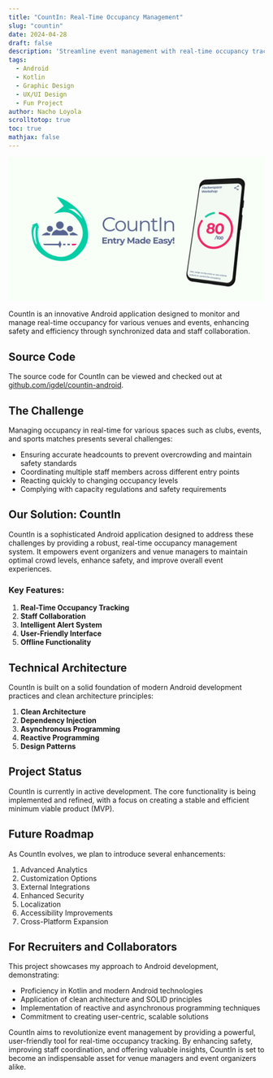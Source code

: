 ```yaml
---
title: "CountIn: Real-Time Occupancy Management"
slug: "countin"
date: 2024-04-28
draft: false
description: 'Streamline event management with real-time occupancy tracking and staff coordination.'
tags:
  - Android
  - Kotlin
  - Graphic Design
  - UX/UI Design
  - Fun Project
author: Nacho Loyola
scrolltotop: true
toc: true
mathjax: false
---
```


![CountIn](countIn.webp)

CountIn is an innovative Android application designed to monitor and manage real-time occupancy for various venues and events, enhancing safety and efficiency through synchronized data and staff collaboration.

## Source Code

The source code for CountIn can be viewed and checked out at [github.com/igdel/countin-android](https://github.com/igdel/countin-android).


## The Challenge

Managing occupancy in real-time for various spaces such as clubs, events, and sports matches presents several challenges:
- Ensuring accurate headcounts to prevent overcrowding and maintain safety standards
- Coordinating multiple staff members across different entry points
- Reacting quickly to changing occupancy levels
- Complying with capacity regulations and safety requirements

## Our Solution: CountIn

CountIn is a sophisticated Android application designed to address these challenges by providing a robust, real-time occupancy management system. It empowers event organizers and venue managers to maintain optimal crowd levels, enhance safety, and improve overall event experiences.

### Key Features:

1. **Real-Time Occupancy Tracking**
2. **Staff Collaboration**
3. **Intelligent Alert System**
4. **User-Friendly Interface**
5. **Offline Functionality**

## Technical Architecture

CountIn is built on a solid foundation of modern Android development practices and clean architecture principles:

1. **Clean Architecture**
2. **Dependency Injection**
3. **Asynchronous Programming**
4. **Reactive Programming**
5. **Design Patterns**

## Project Status

CountIn is currently in active development. The core functionality is being implemented and refined, with a focus on creating a stable and efficient minimum viable product (MVP).

## Future Roadmap

As CountIn evolves, we plan to introduce several enhancements:

1. Advanced Analytics
2. Customization Options
3. External Integrations
4. Enhanced Security
5. Localization
6. Accessibility Improvements
7. Cross-Platform Expansion

## For Recruiters and Collaborators

This project showcases my approach to Android development, demonstrating:
- Proficiency in Kotlin and modern Android technologies
- Application of clean architecture and SOLID principles
- Implementation of reactive and asynchronous programming techniques
- Commitment to creating user-centric, scalable solutions

CountIn aims to revolutionize event management by providing a powerful, user-friendly tool for real-time occupancy tracking. By enhancing safety, improving staff coordination, and offering valuable insights, CountIn is set to become an indispensable asset for venue managers and event organizers alike.
